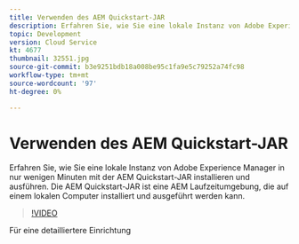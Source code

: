 ```yaml
---
title: Verwenden des AEM Quickstart-JAR
description: Erfahren Sie, wie Sie eine lokale Instanz von Adobe Experience Manager in nur wenigen Minuten mit der AEM Quickstart-JAR installieren und ausführen. Die AEM Quickstart-JAR ist eine AEM Laufzeitumgebung, die auf einem lokalen Computer installiert und ausgeführt werden kann.
topic: Development
version: Cloud Service
kt: 4677
thumbnail: 32551.jpg
source-git-commit: b3e9251bdb18a008be95c1fa9e5c79252a74fc98
workflow-type: tm+mt
source-wordcount: '97'
ht-degree: 0%

---
```



# Verwenden des AEM Quickstart-JAR

Erfahren Sie, wie Sie eine lokale Instanz von Adobe Experience Manager in nur wenigen Minuten mit der AEM Quickstart-JAR installieren und ausführen. Die AEM Quickstart-JAR ist eine AEM Laufzeitumgebung, die auf einem lokalen Computer installiert und ausgeführt werden kann.

>[!VIDEO](https://video.tv.adobe.com/v/32551?quality=12&learn=on)

Für eine detailliertere Einrichtung